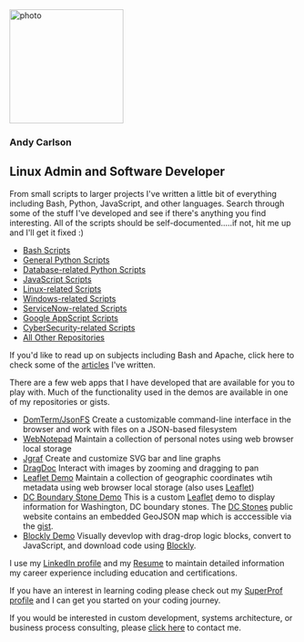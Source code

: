 <img src="https://media.licdn.com/dms/image/C4E03AQGhoWHrnTtoGQ/profile-displayphoto-shrink_800_800/0/1569264468559?e=2147483647&v=beta&t=SCc5mVeBofS8XNsxSA2g9BQNBRN_ifXdrybRdsTB7C0" alt="photo" width="200"/>  

### Andy Carlson  
## Linux Admin and Software Developer  
  
From small scripts to larger projects I've written a little bit of everything including Bash, Python, JavaScript, and other languages.  Search through some of the stuff I've developed and see if there's anything you find interesting.  All of the scripts should be self-documented.....if not, hit me up and I'll get it fixed :)
* [Bash Scripts][bash script url]
* [General Python Scripts][python script url]
* [Database-related Python Scripts][python db script url]
* [JavaScript Scripts][js script url]
* [Linux-related Scripts][linux script url]
* [Windows-related Scripts][windows script url]
* [ServiceNow-related Scripts][servicenow script url]
* [Google AppScript Scripts][google script url]
* [CyberSecurity-related Scripts][cybersec script url]
* [All Other Repositories][repositories url]

If you'd like to read up on subjects including Bash and Apache, click here to check some of the [articles][article url] I've written. 
  
There are a few web apps that I have developed that are available for you to play with. Much of the functionality used in the demos are available in one of my repositories or gists.  
  
* [DomTerm/JsonFS][domterm url]  Create a customizable command-line interface in the browser and work with files on a JSON-based filesystem  
* [WebNotepad][webnote url]  Maintain a collection of personal notes using web browser local storage
* [Jgraf][jgraf url]  Create and customize SVG bar and line graphs
* [DragDoc][dragdoc url]  Interact with images by zooming and dragging to pan
* [Leaflet Demo][leaflet demo url] Maintain a collection of geographic coordinates wtih metadata using web browser local storage (also uses [Leaflet][leaflet url])
* [DC Boundary Stone Demo][leaflet dc demo url] This is a custom [Leaflet][leaflet url] demo to display information for Washington, DC boundary stones.  The [DC Stones][dc stones public url] public website contains an embedded GeoJSON map which is acccessible via the [gist][dc stones geojson url].
* [Blockly Demo][blockly demo url]  Visually devevlop with drag-drop logic blocks, convert to JavaScript, and download code using [Blockly][blockly url].
  
I use my [LinkedIn profile][linkedin profile] and my [Resume][resume url] to maintain detailed information my career experience including education and certifications.  
  
If you have an interest in learning coding please check out my [SuperProf profile][superprof url] and I can get you started on your coding journey.  
  
If you would be interested in custom development, systems architecture, or business process consulting, please [click here][contact url] to contact me.  
  
<!--
Join the group discussion on    
[<img src="https://raw.githubusercontent.com/bng44270/bng44270/main/images/discord-logo-blue.png">][discord url]
-->
[discord url]:  https://discord.gg/pcXZhGEX
[article url]:  https://github.com/bng44270/bng44270/blob/main/articles.md
[webnote url]:  https://bng44270.github.io/notepad.html
[jgraf url]:  https://bng44270.github.io/jgraf.html
[dragdoc url]:  https://bng44270.github.io/dragdoc.html
[leaflet demo url]:  https://bng44270.github.io/map.html
[leaflet url]:  https://leafletjs.com/
[leaflet dc demo url]:  https://bng44270.github.io/dcstones-map.html
[mermaid demo url]:  https://bng44270.github.io/mermaid.html
[mermaid url]:  https://mermaid-js.github.io/
[blockly demo url]:  https://bng44270.github.io/blockly-demo/
[blockly url]:  https://github.com/google/blockly
[domterm url]:  https://bng44270.github.io/term.html
[repositories url]:  https://github.com/bng44270?tab=repositories
[bash script url]:  https://github.com/bng44270/bash-utils
[python script url]:  https://github.com/bng44270/py-utils
[js script url]:  https://github.com/bng44270/js-tools
[linux script url]:  https://github.com/bng44270/linux-code/
[windows script url]:  https://github.com/bng44270/windows-code
[servicenow script url]:  https://github.com/bng44270/servicenow-scripts
[python db script url]:  https://github.com/bng44270/pydb-utils
[google script url]:  https://github.com/bng44270/google-script
[cybersec script url]:  https://github.com/bng44270/cs-utils
[portfolio website]: https://bng44270.github.io
[linkedin profile]: http://linkedin.com/in/carlsonandy/
[gist url]: https://gists.github.com/bng44270
[gist url adv]: https://gist.github.com/search?o=desc&q=user%3Abng44270&s=updated
[resume url]:  https://docs.google.com/document/d/e/2PACX-1vSoRwcAgYd3tlPCNDlq2v9v74nlZL7D0tPa5ytAzuOmAZOVUYrNMa5HjZVJD5f982j4f50JiL3aEEHb/pub
[contact url]:  https://docs.google.com/forms/d/e/1FAIpQLSfuxbMXOtV1VGJnGxdM0lwCf-X5tPtiatg-1ZEHArKzLR8sgA/viewform
[dc stones public url]: https://dcstones.org/
[dc stones geojson url]:  https://gist.github.com/bng44270/c4de6eacce51cf1cdd3c07cdd1fb99d3
[superprof url]:  https://www.superprof.com/coding-made-easy-build-skills-that-will-set-you-grow-and-succeed-developer.html
<!--
**bng44270/bng44270** is a ✨ _special_ ✨ repository because its `README.md` (this file) appears on your GitHub profile.

Here are some ideas to get you started:

- 🔭 I’m currently working on ...
- 🌱 I’m currently learning ...
- 👯 I’m looking to collaborate on ...
- 🤔 I’m looking for help with ...
- 💬 Ask me about ...
- 📫 How to reach me: ...
- 😄 Pronouns: ...
- ⚡ Fun fact: ...
-->
